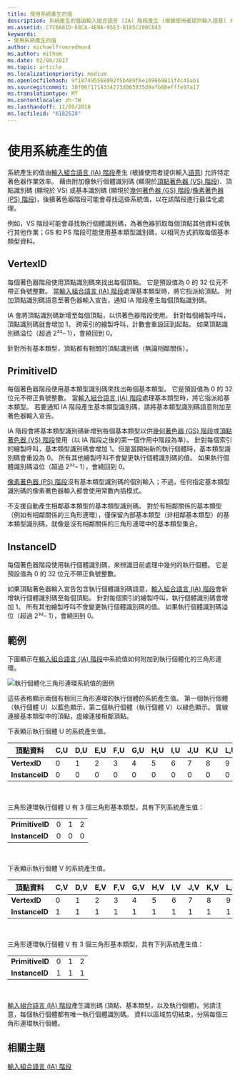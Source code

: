 ```yaml
---
title: 使用系統產生的值
description: 系統產生的值由輸入組合語言 (IA) 階段產生 (根據使用者提供輸入語意) 允許特定著色器作業效率。
ms.assetid: C7CBA81D-68CA-4E9A-95E3-8185C280C843
keywords:
- 使用系統產生的值
author: michaelfromredmond
ms.author: mithom
ms.date: 02/08/2017
ms.topic: article
ms.localizationpriority: medium
ms.openlocfilehash: 9f187495568892f5b489f6e109669811f4c45ab1
ms.sourcegitcommit: 38f06f1714334273d865935d9afb80efffe97a17
ms.translationtype: MT
ms.contentlocale: zh-TW
ms.lasthandoff: 11/09/2018
ms.locfileid: "6182528"
---
```

# <a name="span-iddirect3dconceptsusingsystem-generatedvaluesspanusing-system-generated-values"></a><span id="direct3dconcepts.using_system-generated_values"></span>使用系統產生的值


系統產生的值由[輸入組合語言 (IA) 階段](input-assembler-stage--ia-.md)產生 (根據使用者提供輸入[語意](https://msdn.microsoft.com/library/windows/desktop/bb509647)) 允許特定著色器作業效率。 藉由附加像執行個體識別碼 (顯現於[頂點著色器 (VS) 階段](vertex-shader-stage--vs-.md))、頂點識別碼 (顯現於 VS) 或基本識別碼 (顯現於[幾何著色器 (GS) 階段](geometry-shader-stage--gs-.md)/[像素著色器 (PS) 階段](pixel-shader-stage--ps-.md))，後續著色器階段可能會尋找這些系統值，以在該階段進行最佳化處理。

例如，VS 階段可能會尋找執行個體識別碼，為著色器抓取每個頂點其他資料或執行其他作業；GS 和 PS 階段可能使用基本類型識別碼，以相同方式抓取每個基本類型資料。

## <a name="span-idvertexidspanspan-idvertexidspanspan-idvertexidspanvertexid"></a><span id="VertexID"></span><span id="vertexid"></span><span id="VERTEXID"></span>VertexID


每個著色器階段使用頂點識別碼來找出每個頂點。 它是預設值為 0 的 32 位元不帶正負號整數。 當[輸入組合語言 (IA) 階段](input-assembler-stage--ia-.md)處理基本類型時，將它指派給頂點。 附加頂點識別碼語意至著色器輸入宣告，通知 IA 階段產生每個頂點識別碼。

IA 會將頂點識別碼新增至每個頂點，以供著色器階段使用。 針對每個繪製呼叫，頂點識別碼就會增加 1。 跨索引的繪製呼叫，計數會重設回到起點。 如果頂點識別碼溢位（超過 2³²– 1），會繞回到 0。

針對所有基本類型，頂點都有相關的頂點識別碼（無論相鄰關係）。

## <a name="span-idprimitiveidspanspan-idprimitiveidspanspan-idprimitiveidspanprimitiveid"></a><span id="PrimitiveID"></span><span id="primitiveid"></span><span id="PRIMITIVEID"></span>PrimitiveID


每個著色器階段使用基本類型識別碼來找出每個基本類型。 它是預設值為 0 的 32 位元不帶正負號整數。 當[輸入組合語言 (IA) 階段](input-assembler-stage--ia-.md)處理基本類型時，將它指派給基本類型。 若要通知 IA 階段產生基本類型識別碼，請將基本類型識別碼語意附加至著色器輸入宣告。

IA 階段會將基本類型識別碼新增到每個基本類型以供[幾何著色器 (GS) 階段](geometry-shader-stage--gs-.md)或[頂點著色器 (VS) 階段](vertex-shader-stage--vs-.md)使用（以 IA 階段之後的第一個作用中階段為準）。 針對每個索引的繪製呼叫，基本類型識別碼會增加 1。但是當開始新的執行個體時，基本類型識別碼會重設為 0。 所有其他繪製呼叫不會變更執行個體識別碼的值。 如果執行個體識別碼溢位（超過 2³²– 1），會繞回到 0。

[像素著色器 (PS) 階段](pixel-shader-stage--ps-.md)沒有基本類型識別碼的個別輸入；不過，任何指定基本類型識別碼的像素著色器輸入都會使用常數內插模式。

不支援自動產生相鄰基本類型的基本類型識別碼。 對於有相鄰關係的基本類型（例如有相鄰關係的三角形連環），僅保留內部基本類型（非相鄰基本類型）的基本類型識別碼，就像是沒有相鄰關係的三角形連環中的基本類型集合。

## <a name="span-idinstanceidspanspan-idinstanceidspanspan-idinstanceidspaninstanceid"></a><span id="InstanceID"></span><span id="instanceid"></span><span id="INSTANCEID"></span>InstanceID


每個著色器階段使用執行個體識別碼，來辨識目前處理中幾何的執行個體。 它是預設值為 0 的 32 位元不帶正負號整數。

如果頂點著色器輸入宣告包含執行個體識別碼語意，[輸入組合語言 (IA) 階段](input-assembler-stage--ia-.md)會新增執行個體識別碼至每個頂點。 針對每個索引的繪製呼叫，執行個體識別碼會增加 1。 所有其他繪製呼叫不會變更執行個體識別碼的值。 如果執行個體識別碼溢位（超過 2³²– 1），會繞回到 0。

## <a name="span-idexamplespanspan-idexamplespanspan-idexamplespanexample"></a><span id="Example"></span><span id="example"></span><span id="EXAMPLE"></span>範例


下圖顯示在[輸入組合語言 (IA) 階段](input-assembler-stage--ia-.md)中系統值如何附加到執行個體化的三角形連環。

![執行個體化三角形連環系統值的圖例](images/d3d10-ia-example.png)

這些表格顯示兩個有相同三角形連環的執行個體的系統產生值。 第一個執行個體（執行個體 U）以藍色顯示，第二個執行個體（執行個體 V）以綠色顯示。 實線連接基本類型中的頂點，虛線連接相鄰頂點。

下表顯示執行個體 U 的系統產生值。

| 頂點資料    | C,U | D,U | E,U | F,U | G,U | H,U | I,U | J,U | K,U | L,U |
|----------------|-----|-----|-----|-----|-----|-----|-----|-----|-----|-----|
| **VertexID**   | 0   | 1   | 2   | 3   | 4   | 5   | 6   | 7   | 8   | 9   |
| **InstanceID** | 0   | 0   | 0   | 0   | 0   | 0   | 0   | 0   | 0   | 0   |

 

三角形連環執行個體 U 有 3 個三角形基本類型，具有下列系統產生值：

|                 |     |     |     |
|-----------------|-----|-----|-----|
| **PrimitiveID** | 0   | 1   | 2   |
| **InstanceID**  | 0   | 0   | 0   |

 

下表顯示執行個體 V 的系統產生值。

| 頂點資料    | C,V | D,V | E,V | F,V | G,V | H,V | I,V | J,V | K,V | L,V |
|----------------|-----|-----|-----|-----|-----|-----|-----|-----|-----|-----|
| **VertexID**   | 0   | 1   | 2   | 3   | 4   | 5   | 6   | 7   | 8   | 9   |
| **InstanceID** | 1   | 1   | 1   | 1   | 1   | 1   | 1   | 1   | 1   | 1   |

 

三角形連環執行個體 V 有 3 個三角形基本類型，具有下列系統產生值：

|                 |     |     |     |
|-----------------|-----|-----|-----|
| **PrimitiveID** | 0   | 1   | 2   |
| **InstanceID**  | 1   | 1   | 1   |

 

[輸入組合語言 (IA) 階段](input-assembler-stage--ia-.md)產生識別碼 (頂點、基本類型，以及執行個體)。另請注意，每個執行個體都有唯一執行個體識別碼。 資料以區域剪切結束，分隔每個三角形連環執行個體。

## <a name="span-idrelated-topicsspanrelated-topics"></a><span id="related-topics"></span>相關主題


[輸入組合語言 (IA) 階段](input-assembler-stage--ia-.md)

 

 




